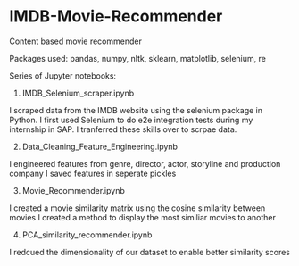# IMDB-Movie-Recommender
Content based movie recommender

Packages used: pandas, numpy, nltk, sklearn, matplotlib, selenium, re

Series of Jupyter notebooks:

1. IMDB_Selenium_scraper.ipynb

  I scraped data from the IMDB website using the selenium package in Python. 
  I first used Selenium to do e2e integration tests during my internship in SAP.
  I tranferred these skills over to scrpae data.
  
2. Data_Cleaning_Feature_Engineering.ipynb

  I engineered features from genre, director, actor, storyline and production company
  I saved features in seperate pickles
  
3. Movie_Recommender.ipynb

  I created a movie similarity matrix using the cosine similarity between movies
  I created a method to display the most similiar movies to another

4. PCA_similarity_recommender.ipynb

  I redcued the dimensionality of our dataset to enable better similarity scores

